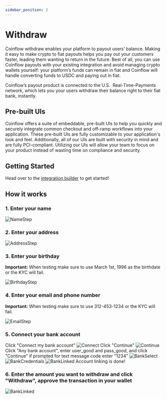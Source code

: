 ```yaml
---
sidebar_position: 2
---
```


# Withdraw

Coinflow withdraw enables your platform to payout users’ balance. Making it easy to make crypto to fiat payouts helps 
you pay out your customers faster, leading them wanting to return in the future. Best of all, you can use Coinflow 
payouts with your existing integration and avoid managing crypto wallets yourself: your platform’s funds can remain in 
fiat and Coinflow will handle converting funds to USDC and paying out in fiat.


Coinflow’s payout product is connected to the U.S.  Real-Time-Payments network, which lets you your users withdraw 
their balance right to their fiat bank, instantly.

## Pre-built UIs

Coinflow offers a suite of embeddable, pre-built UIs to help you quickly and securely integrate common checkout and
off-ramp workflows into your application. These pre-built UIs are fully customizable to your application's look and feel.
Additionally, all of our UIs are built with security in mind and are fully PCI-compliant. Utilizing our UIs will
allow your team to focus on your product instead of wasting time on compliance and security.

## Getting Started

Head over to the [integration builder](http://localhost:3000/integration-builder?language=react&chain=solana&product=withdraw) to get started!

## How it works

### 1. Enter your name

![NameStep](/img/docs/withdraw/1.png)

### 2. Enter your address

![AddressStep](/img/docs/withdraw/2.png)

### 3. Enter your birthday

**Important:** When testing make sure to use March 1st, 1996 as the birthdate or the KYC will fail.

![BirthdayStep](/img/docs/withdraw/3.png)

### 4. Enter your email and phone number

**Important:** When testing make sure to use 312-453-1234 or the KYC will fail.

![EmailStep](/img/docs/withdraw/4.png)

### 5. Connect your bank account

Click "Connect my bank account"
![Connect](/img/docs/withdraw/5.png)
Click "Continue"
![Continue](/img/docs/withdraw/6.png)
Click "Any bank account", enter user_good and pass_good, and click "Continue" if prompted for text message code enter "1234"
![BankSelect](/img/docs/withdraw/7.png)
![BankCredentials](/img/docs/withdraw/8.png)
![BankLinked](/img/docs/withdraw/9.png)
Account linking is done!

### 6. Enter the amount you want to withdraw and click "Withdraw", approve the transaction in your wallet

![BankLinked](/img/docs/withdraw/10.png)

